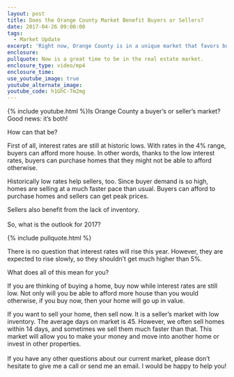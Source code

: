 ```yaml
---
layout: post
title: Does the Orange County Market Benefit Buyers or Sellers?
date: 2017-04-26 09:00:00
tags:
  - Market Update
excerpt: 'Right now, Orange County is in a unique market that favors both buyers and sellers. I’ll go over a few details that you need to know about this market today.'
enclosure:
pullquote: Now is a great time to be in the real estate market.
enclosure_type: video/mp4
enclosure_time:
use_youtube_image: true
youtube_alternate_image:
youtube_code: h1GhC-Tm2mg
---
```



{% include youtube.html %}Is Orange County a buyer’s or seller’s market? Good news: it’s both!

How can that be?

First of all, interest rates are still at historic lows. With rates in the 4% range, buyers can afford more house. In other words, thanks to the low interest rates, buyers can purchase homes that they might not be able to afford otherwise.

Historically low rates help sellers, too. Since buyer demand is so high, homes are selling at a much faster pace than usual. Buyers can afford to purchase homes and sellers can get peak prices.

Sellers also benefit from the lack of inventory.
<br>
<br>So, what is the outlook for 2017?

{% include pullquote.html %}

There is no question that interest rates will rise this year. However, they are expected to rise slowly, so they shouldn’t get much higher than 5%.

What does all of this mean for you?

If you are thinking of buying a home, buy now while interest rates are still low. Not only will you be able to afford more house than you would otherwise, if you buy now, then your home will go up in value.

If you want to sell your home, then sell now. It is a seller’s market with low inventory. The average days on market is 45. However, we often sell homes within 14 days, and sometimes we sell them much faster than that. This market will allow you to make your money and move into another home or invest in other properties.
<br>
<br>If you have any other questions about our current market, please don’t hesitate to give me a call or send me an email. I would be happy to help you!